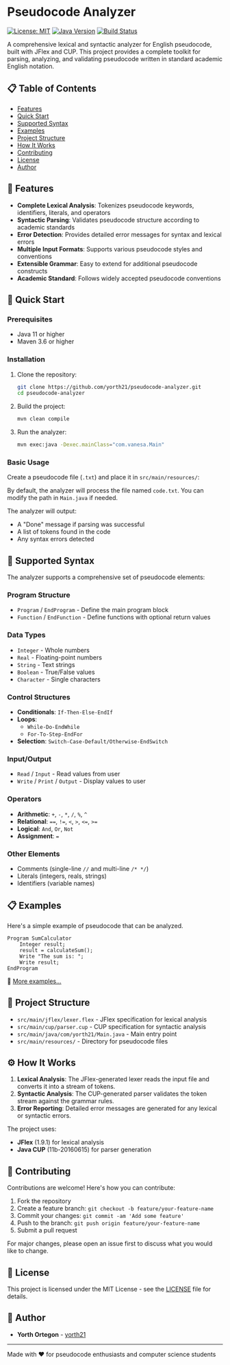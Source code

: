 # Pseudocode Analyzer

[![License: MIT](https://img.shields.io/badge/License-MIT-yellow.svg)](https://opensource.org/licenses/MIT)
[![Java Version](https://img.shields.io/badge/Java-11+-orange.svg)](https://www.oracle.com/java/)
[![Build Status](https://img.shields.io/badge/Build-Passing-brightgreen.svg)]()

A comprehensive lexical and syntactic analyzer for English pseudocode, built with JFlex and CUP. This project provides a complete toolkit for parsing, analyzing, and validating pseudocode written in standard academic English notation.

## 📋 Table of Contents

- [Features](#-features)
- [Quick Start](#-quick-start)
- [Supported Syntax](#-supported-syntax)
- [Examples](#-examples)
- [Project Structure](#-project-structure)
- [How It Works](#-how-it-works)
- [Contributing](#-contributing)
- [License](#-license)
- [Author](#-author)

## 🎯 Features

- **Complete Lexical Analysis**: Tokenizes pseudocode keywords, identifiers, literals, and operators
- **Syntactic Parsing**: Validates pseudocode structure according to academic standards
- **Error Detection**: Provides detailed error messages for syntax and lexical errors
- **Multiple Input Formats**: Supports various pseudocode styles and conventions
- **Extensible Grammar**: Easy to extend for additional pseudocode constructs
- **Academic Standard**: Follows widely accepted pseudocode conventions

## 🚀 Quick Start

### Prerequisites

- Java 11 or higher
- Maven 3.6 or higher

### Installation

1. Clone the repository:
    ```bash
    git clone https://github.com/yorth21/pseudocode-analyzer.git
    cd pseudocode-analyzer
    ```

2. Build the project:
    ```bash
    mvn clean compile
    ```

3. Run the analyzer:
    ```bash
    mvn exec:java -Dexec.mainClass="com.vanesa.Main"
    ```

### Basic Usage

Create a pseudocode file (`.txt`) and place it in `src/main/resources/`:

By default, the analyzer will process the file named `code.txt`. You can modify the path in `Main.java` if needed.

The analyzer will output:
- A "Done" message if parsing was successful
- A list of tokens found in the code
- Any syntax errors detected

## 📝 Supported Syntax

The analyzer supports a comprehensive set of pseudocode elements:

### Program Structure
- `Program` / `EndProgram` - Define the main program block
- `Function` / `EndFunction` - Define functions with optional return values

### Data Types
- `Integer` - Whole numbers
- `Real` - Floating-point numbers
- `String` - Text strings
- `Boolean` - True/False values
- `Character` - Single characters

### Control Structures
- **Conditionals**: `If-Then-Else-EndIf`
- **Loops**: 
  - `While-Do-EndWhile`
  - `For-To-Step-EndFor`
- **Selection**: `Switch-Case-Default/Otherwise-EndSwitch`

### Input/Output
- `Read` / `Input` - Read values from user
- `Write` / `Print` / `Output` - Display values to user

### Operators
- **Arithmetic**: `+`, `-`, `*`, `/`, `%`, `^`
- **Relational**: `==`, `!=`, `<`, `>`, `<=`, `>=`
- **Logical**: `And`, `Or`, `Not`
- **Assignment**: `=`

### Other Elements
- Comments (single-line `//` and multi-line `/* */`)
- Literals (integers, reals, strings)
- Identifiers (variable names)

## 📋 Examples

Here's a simple example of pseudocode that can be analyzed.

```
Program SumCalculator
    Integer result;
    result = calculateSum();
    Write "The sum is: ";
    Write result;
EndProgram
```

📄 [More examples...](example.md)

## 📁 Project Structure

- `src/main/jflex/lexer.flex` - JFlex specification for lexical analysis
- `src/main/cup/parser.cup` - CUP specification for syntactic analysis
- `src/main/java/com/yorth21/Main.java` - Main entry point
- `src/main/resources/` - Directory for pseudocode files

## ⚙️ How It Works

1. **Lexical Analysis**: The JFlex-generated lexer reads the input file and converts it into a stream of tokens.
2. **Syntactic Analysis**: The CUP-generated parser validates the token stream against the grammar rules.
3. **Error Reporting**: Detailed error messages are generated for any lexical or syntactic errors.

The project uses:
- **JFlex** (1.9.1) for lexical analysis
- **Java CUP** (11b-20160615) for parser generation

## 🤝 Contributing

Contributions are welcome! Here's how you can contribute:

1. Fork the repository
2. Create a feature branch: `git checkout -b feature/your-feature-name`
3. Commit your changes: `git commit -am 'Add some feature'`
4. Push to the branch: `git push origin feature/your-feature-name`
5. Submit a pull request

For major changes, please open an issue first to discuss what you would like to change.

## 📄 License

This project is licensed under the MIT License - see the [LICENSE](LICENSE) file for details.

## 👤 Author

- **Yorth Ortegon** - [yorth21](https://github.com/yorth21)

---

Made with ❤️ for pseudocode enthusiasts and computer science students
